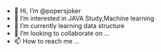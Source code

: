 - 👋 Hi, I’m @popersjoker
- 👀 I’m interested in JAVA Study,Machine learning
- 🌱 I’m currently learning data structure
- 💞️ I’m looking to collaborate on ...
- 📫 How to reach me ...

<!---
popersjoker/popersjoker is a ✨ special ✨ repository because its `README.md` (this file) appears on your GitHub profile.
You can click the Preview link to take a look at your changes.
--->
